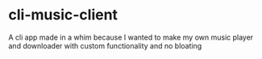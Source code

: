 # cli-music-client
A cli app made in a whim because I wanted to make my own music player and downloader with custom functionality and no bloating
